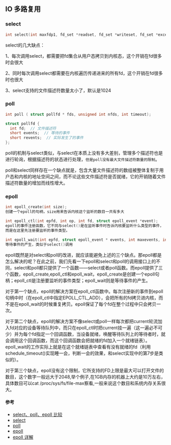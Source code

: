 ## IO 多路复用

### select

```c
int select(int maxfdp1, fd_set *readset, fd_set *writeset, fd_set *exceptset, const struct timeval *timeout)

```

select的几大缺点：

  1、每次调用select，都需要把fd集合从用户态拷贝到内核态，这个开销在fd很多时会很大

  2、同时每次调用select都需要在内核遍历传递进来的所有fd，这个开销在fd很多时也很大

  3、select支持的文件描述符数量太小了，默认是1024

### poll

```c
int poll ( struct pollfd * fds, unsigned int nfds, int timeout);

struct pollfd {
  int fd;  // 文件描述符
  short events;  // 等待的事件
  short revents;  // 实际发生了的事件
};

```

poll的机制与select类似，与select在本质上没有多大差别，管理多个描述符也是进行轮询，根据描述符的状态进行处理，`但是poll没有最大文件描述符数量的限制`。

poll和select同样存在一个缺点就是，包含大量文件描述符的数组被整体复制于用户态和内核的地址空间之间，而不论这些文件描述符是否就绪，它的开销随着文件描述符数量的增加而线性增大。

### epoll

```c
int epoll_create(int size);
创建一个epoll的句柄，size用来告诉内核这个监听的数目一共有多大

int epoll_ctl(int epfd, int op, int fd, struct epoll_event *event);
epoll的事件注册函数，它不同与select()是在监听事件时告诉内核要监听什么类型的事件，
而是在这里先注册要监听的事件类型。

int epoll_wait(int epfd, struct epoll_event * events, int maxevents, int timeout);
等待事件的产生，类似于select()调用
```
epoll既然是对select和poll的改进，就应该能避免上述的三个缺点。那epoll都是怎么解决的呢？在此之前，我们先看一下epoll和select和poll的调用接口上的不同，select和poll都只提供了一个函数——select或者poll函数。而epoll提供了三个函数，epoll_create,epoll_ctl和epoll_wait，epoll_create是创建一个epoll句柄；epoll_ctl是注册要监听的事件类型；epoll_wait则是等待事件的产生。

对于第一个缺点，epoll的解决方案在epoll_ctl函数中。每次注册新的事件到epoll句柄中时（在epoll_ctl中指定EPOLL_CTL_ADD），会把所有的fd拷贝进内核，而不是在epoll_wait的时候重复拷贝。epoll保证了每个fd在整个过程中只会拷贝一次。

对于第二个缺点，epoll的解决方案不像select或poll一样每次都把current轮流加入fd对应的设备等待队列中，而只在epoll_ctl时把current挂一遍（这一遍必不可少）并为每个fd指定一个回调函数，当设备就绪，唤醒等待队列上的等待者时，就会调用这个回调函数，而这个回调函数会把就绪的fd加入一个就绪链表）。epoll_wait的工作实际上就是在这个就绪链表中查看有没有就绪的fd（利用schedule_timeout()实现睡一会，判断一会的效果，和select实现中的第7步是类似的）。

对于第三个缺点，epoll没有这个限制，它所支持的FD上限是最大可以打开文件的数目，这个数字一般远大于2048,举个例子,在1GB内存的机器上大约是10万左右，具体数目可以cat /proc/sys/fs/file-max察看,一般来说这个数目和系统内存关系很大。

#### 参考

* [select、poll、epoll 比较](http://www.cnblogs.com/Anker/p/3265058.html)
* [select](http://www.cnblogs.com/Anker/archive/2013/08/14/3258674.html)
* [poll](http://www.cnblogs.com/Anker/archive/2013/08/15/3261006.html)
* [epoll](http://www.cnblogs.com/Anker/archive/2013/08/17/3263780.html)
* [epoll 详解](http://www.cnblogs.com/my_life/articles/3968782.html)